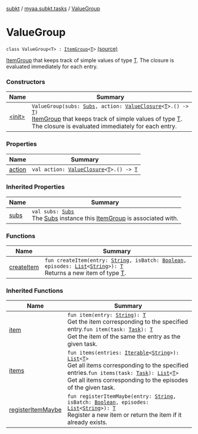 [subkt](../../index.md) / [myaa.subkt.tasks](../index.md) / [ValueGroup](./index.md)

# ValueGroup

`class ValueGroup<T> : `[`ItemGroup`](../-item-group/index.md)`<`[`T`](index.md#T)`>` [(source)](https://github.com/Myaamori/SubKt/blob/master/src/main/kotlin/myaa/subkt/tasks/tasks.kt#L532)

[ItemGroup](../-item-group/index.md) that keeps track of simple values of type [T](index.md#T).
The closure is evaluated immediately for each entry.

### Constructors

| Name | Summary |
|---|---|
| [&lt;init&gt;](-init-.md) | `ValueGroup(subs: `[`Subs`](../-subs/index.md)`, action: `[`ValueClosure`](../-value-closure/index.md)`<`[`T`](index.md#T)`>.() -> `[`T`](index.md#T)`)`<br>[ItemGroup](../-item-group/index.md) that keeps track of simple values of type [T](index.md#T). The closure is evaluated immediately for each entry. |

### Properties

| Name | Summary |
|---|---|
| [action](action.md) | `val action: `[`ValueClosure`](../-value-closure/index.md)`<`[`T`](index.md#T)`>.() -> `[`T`](index.md#T) |

### Inherited Properties

| Name | Summary |
|---|---|
| [subs](../-item-group/subs.md) | `val subs: `[`Subs`](../-subs/index.md)<br>The [Subs](../-subs/index.md) instance this [ItemGroup](../-item-group/index.md) is associated with. |

### Functions

| Name | Summary |
|---|---|
| [createItem](create-item.md) | `fun createItem(entry: `[`String`](https://kotlinlang.org/api/latest/jvm/stdlib/kotlin/-string/index.html)`, isBatch: `[`Boolean`](https://kotlinlang.org/api/latest/jvm/stdlib/kotlin/-boolean/index.html)`, episodes: `[`List`](https://kotlinlang.org/api/latest/jvm/stdlib/kotlin.collections/-list/index.html)`<`[`String`](https://kotlinlang.org/api/latest/jvm/stdlib/kotlin/-string/index.html)`>): `[`T`](index.md#T)<br>Returns a new item of type [T](../-item-group/index.md#T). |

### Inherited Functions

| Name | Summary |
|---|---|
| [item](../-item-group/item.md) | `fun item(entry: `[`String`](https://kotlinlang.org/api/latest/jvm/stdlib/kotlin/-string/index.html)`): `[`T`](../-item-group/index.md#T)<br>Get the item corresponding to the specified entry.`fun item(task: `[`Task`](https://docs.gradle.org/current/javadoc/org/gradle/api/Task.html)`): `[`T`](../-item-group/index.md#T)<br>Get the item of the same the entry as the given task. |
| [items](../-item-group/items.md) | `fun items(entries: `[`Iterable`](https://kotlinlang.org/api/latest/jvm/stdlib/kotlin.collections/-iterable/index.html)`<`[`String`](https://kotlinlang.org/api/latest/jvm/stdlib/kotlin/-string/index.html)`>): `[`List`](https://kotlinlang.org/api/latest/jvm/stdlib/kotlin.collections/-list/index.html)`<`[`T`](../-item-group/index.md#T)`>`<br>Get all items corresponding to the specified entries.`fun items(task: `[`Task`](https://docs.gradle.org/current/javadoc/org/gradle/api/Task.html)`): `[`List`](https://kotlinlang.org/api/latest/jvm/stdlib/kotlin.collections/-list/index.html)`<`[`T`](../-item-group/index.md#T)`>`<br>Get all items corresponding to the episodes of the given task. |
| [registerItemMaybe](../-item-group/register-item-maybe.md) | `fun registerItemMaybe(entry: `[`String`](https://kotlinlang.org/api/latest/jvm/stdlib/kotlin/-string/index.html)`, isBatch: `[`Boolean`](https://kotlinlang.org/api/latest/jvm/stdlib/kotlin/-boolean/index.html)`, episodes: `[`List`](https://kotlinlang.org/api/latest/jvm/stdlib/kotlin.collections/-list/index.html)`<`[`String`](https://kotlinlang.org/api/latest/jvm/stdlib/kotlin/-string/index.html)`>): `[`T`](../-item-group/index.md#T)<br>Register a new item or return the item if it already exists. |
